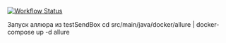 [![Workflow Status](https://github.com/ILiaBer/testSendBox/workflows/Test/badge.svg)](https://github.com/ILiaBer/testSendBox/actions/workflows/test.yaml)


Запуск аллюра из testSendBox
cd src/main/java/docker/allure | docker-compose up -d allure
